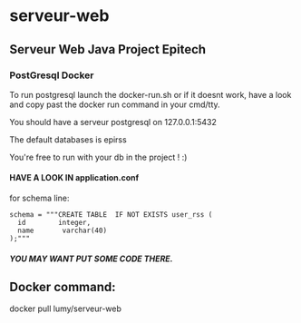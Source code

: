 # serveur-web
## Serveur Web Java Project Epitech

### PostGresql Docker
To run postgresql launch the docker-run.sh
or if it doesnt work, have a look and copy past the docker run command in your cmd/tty.

You should have a serveur postgresql on 127.0.0.1:5432

The default databases is epirss

You're free to run with your db in the project ! :)


#### HAVE A LOOK IN application.conf

for schema line:


    schema = """CREATE TABLE  IF NOT EXISTS user_rss (
      id        integer,
      name       varchar(40)
    );"""

##### YOU MAY WANT PUT SOME CODE THERE.


## Docker command:

  docker pull lumy/serveur-web
